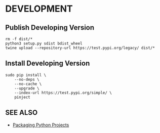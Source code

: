 # DEVELOPMENT

## Publish Developing Version

```shell
rm -f dist/*
python3 setup.py sdist bdist_wheel
twine upload --repository-url https://test.pypi.org/legacy/ dist/*
```

## Install Developing Version

```shell
sudo pip install \
    --no-deps \
    --no-cache \
    --upgrade \
    --index-url https://test.pypi.org/simple/ \
    pinject
```

## SEE ALSO

- [Packaging Python Projects](https://packaging.python.org/tutorials/packaging-projects/)
